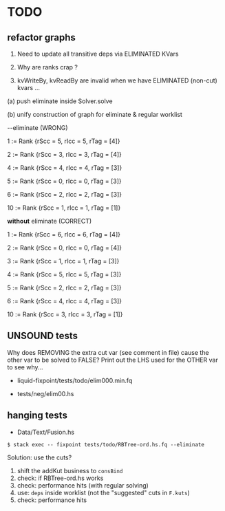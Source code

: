 # TODO

## refactor graphs




1. Need to update all transitive deps via ELIMINATED KVars

2. Why are ranks crap ?

3. kvWriteBy, kvReadBy are invalid when we have
   ELIMINATED (non-cut) kvars ...

(a) push eliminate inside Solver.solve

(b) unify construction of graph for eliminate & regular worklist


--eliminate (WRONG)

1 := Rank {rScc = 5, rIcc = 5, rTag = [4]}

2 := Rank {rScc = 3, rIcc = 3, rTag = [4]}

4 := Rank {rScc = 4, rIcc = 4, rTag = [3]}

5 := Rank {rScc = 0, rIcc = 0, rTag = [3]}

6 := Rank {rScc = 2, rIcc = 2, rTag = [3]}

10 := Rank {rScc = 1, rIcc = 1, rTag = [1]}


**without** eliminate (CORRECT)

1 := Rank {rScc = 6, rIcc = 6, rTag = [4]}

2 := Rank {rScc = 0, rIcc = 0, rTag = [4]}

3 := Rank {rScc = 1, rIcc = 1, rTag = [3]}

4 := Rank {rScc = 5, rIcc = 5, rTag = [3]}

5 := Rank {rScc = 2, rIcc = 2, rTag = [3]}

6 := Rank {rScc = 4, rIcc = 4, rTag = [3]}

10 := Rank {rScc = 3, rIcc = 3, rTag = [1]}




## UNSOUND tests

Why does REMOVING the extra cut var (see comment in file) cause the other var to
be solved to FALSE? Print out the LHS used for the OTHER var to see why...

+ liquid-fixpoint/tests/todo/elim000.min.fq



+ tests/neg/elim00.hs



## hanging tests

+ Data/Text/Fusion.hs


```
$ stack exec -- fixpoint tests/todo/RBTree-ord.hs.fq --eliminate
```

Solution: use the cuts?

1. shift the addKut business to `consBind`
2. check: if RBTree-ord.hs works
3. check: performance hits (with regular solving)
4. use: `deps` inside worklist (not the "suggested" cuts in `F.kuts`)
5. check: performance hits
